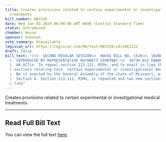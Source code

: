 ```yaml
---
title: Creates provisions related to certain experimental or investigational medical
  treatments
bill_number: HB1526
date: Wed Jan 03 2024 00:00:00 GMT-0600 (Central Standard Time)
status: Introduced
chamber: House
sponsor: Unknown
vote_summary: Unavailable
legiscan_url: https://legiscan.com/MO/text/HB1526/id/2861222
draft: false
bill_text: "|\n  SECOND REGULAR SESSION\n  HOUSE BILL NO. 1526\n  102ND GENERAL ASSEMBLY\n\
  \  INTRODUCED BY REPRESENTATIVE BUCHHEIT-COURTWAY.\n  3873H.01I DANARADEMANMILLER,ChiefClerk\n\
  \  AN ACT\n  To repeal section 213.111, RSMo, and to enact in lieu thereof two new\
  \ sections relating to\n  certain experimental or investigational medical treatments.\n\
  \  Be it enacted by the General Assembly of the state of Missouri, as follows:\n\
  \  Section A. Section 213.111, RSMo, is repealed and two new sections enacted in\
  \ lieu"
---
```

Creates provisions related to certain experimental or investigational medical treatments

---

## Read Full Bill Text

You can view the full text [here](https://legiscan.com/MO/text/HB1526/id/2861222).
